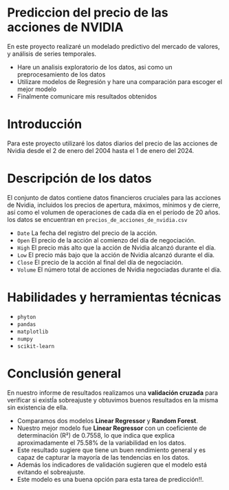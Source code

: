 # Prediccion del precio de las acciones de NVIDIA
En este proyecto realizaré un modelado predictivo del mercado de valores, y análisis de series temporales.
- Hare un analisis exploratorio de los datos, asi como un preprocesamiento de los datos 
- Utilizare modelos de Regresión y hare una comparación para escoger el mejor modelo 
- Finalmente comunicare mis resultados obtenidos 

# Introducción
Para este proyecto utilizaré los datos diarios del precio de las acciones de Nvidia desde el 2 de enero del 2004 hasta el 1 de enero del 2024.
# Descripción de los datos
El conjunto de datos contiene datos financieros cruciales para las acciones de Nvidia, incluidos los precios de apertura, máximos, mínimos y de cierre, así como el volumen de operaciones de cada día en el período de 20 años. los datos se encuentran en `precios_de_acciones_de_nvidia.csv`
- `Date` La fecha del registro del precio de la acción.
- `Open` El precio de la acción al comienzo del día de negociación.
- `High`  El precio más alto que la acción de Nvidia alcanzó durante el día.
- `Low` El precio más bajo que la acción de Nvidia alcanzó durante el día.
- `Close` El precio de la acción al final del día de negociación.
- `Volume`  El número total de acciones de Nvidia negociadas durante el día.
# Habilidades y herramientas técnicas
- `phyton`
- `pandas`
- `matplotlib`
- `numpy`
- `scikit-learn`
# Conclusión general
En nuestro informe de resultados realizamos una **validación cruzada** para verificar si existÍa sobreajuste y obtuvimos buenos resultados en la misma sin existencia de ella.

- Comparamos dos modelos **Linear Regressor** y **Random Forest**.
- Nuestro mejor modelo fue **Linear Regressor** con un coeficiente de determinación (R²) de 0.7558, lo que indica que explica aproximadamente el 75.58% de la variabilidad en los datos.
- Este resultado sugiere que tiene un buen rendimiento general y es capaz de capturar la mayoría de las tendencias en los datos. 
- Además los indicadores de validación sugieren que el modelo está evitando el sobreajuste.
- Este modelo es  una buena opción para esta tarea de predicción!!.
